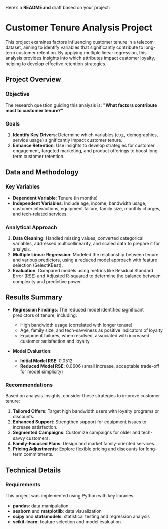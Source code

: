 Here’s a **README.md** draft based on your project:

# Customer Tenure Analysis Project

This project examines factors influencing customer tenure in a telecom dataset, aiming to identify variables that significantly contribute to long-term customer retention. By applying multiple linear regression, this analysis provides insights into which attributes impact customer loyalty, helping to develop effective retention strategies.

## Project Overview

### Objective
The research question guiding this analysis is:
**"What factors contribute most to customer tenure?"**

### Goals
1. **Identify Key Drivers**: Determine which variables (e.g., demographics, service usage) significantly impact customer tenure.
2. **Enhance Retention**: Use insights to develop strategies for customer engagement, targeted marketing, and product offerings to boost long-term customer retention.

## Data and Methodology

### Key Variables
- **Dependent Variable**: Tenure (in months)
- **Independent Variables**: Include age, income, bandwidth usage, customer interactions, equipment failure, family size, monthly charges, and tech-related services.

### Analytical Approach
1. **Data Cleaning**: Handled missing values, converted categorical variables, addressed multicollinearity, and scaled data to prepare it for analysis.
2. **Multiple Linear Regression**: Modeled the relationship between tenure and various predictors, using a reduced model approach with feature selection (SelectKBest).
3. **Evaluation**: Compared models using metrics like Residual Standard Error (RSE) and Adjusted R-squared to determine the balance between complexity and predictive power.

## Results Summary

- **Regression Findings**: The reduced model identified significant predictors of tenure, including:
  - High bandwidth usage (correlated with longer tenure)
  - Age, family size, and tech-savviness as positive indicators of loyalty
  - Equipment failures, when resolved, associated with increased customer satisfaction and loyalty

- **Model Evaluation**:
  - **Initial Model RSE**: 0.0512
  - **Reduced Model RSE**: 0.0606 (small increase, acceptable trade-off for model simplicity)

### Recommendations
Based on analysis insights, consider these strategies to improve customer tenure:
1. **Tailored Offers**: Target high bandwidth users with loyalty programs or discounts.
2. **Enhanced Support**: Strengthen support for equipment issues to increase satisfaction.
3. **Segmented Campaigns**: Customize campaigns for older and tech-savvy customers.
4. **Family-Focused Plans**: Design and market family-oriented services.
5. **Pricing Adjustments**: Explore flexible pricing and discounts for long-term commitments.

## Technical Details

### Requirements
This project was implemented using Python with key libraries:
- **pandas**: data manipulation
- **seaborn** and **matplotlib**: data visualization
- **scipy** and **statsmodels**: statistical testing and regression analysis
- **scikit-learn**: feature selection and model evaluation